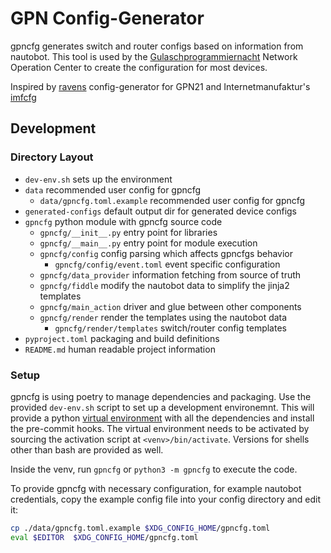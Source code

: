 # GPN Config-Generator

gpncfg generates switch and router configs based on information from nautobot.
This tool is used by the [Gulaschprogrammiernacht](https://gulas.ch) Network
Operation Center to create the configuration for most devices.

Inspired by [ravens](https://github.com/blackdotraven) config-generator for
GPN21 and Internetmanufaktur's [imfcfg](https://github.com/lub-dub/imfcfg)

## Development

### Directory Layout

* `dev-env.sh` sets up the environment
* `data` recommended user config for gpncfg
  * `data/gpncfg.toml.example` recommended user config for gpncfg
* `generated-configs` default output dir for generated device configs
* `gpncfg` python module with gpncfg source code
  * `gpncfg/__init__.py` entry point for libraries
  * `gpncfg/__main__.py` entry point for module execution
  * `gpncfg/config` config parsing which affects gpncfgs behavior
    * `gpncfg/config/event.toml` event specific configuration
  * `gpncfg/data_provider` information fetching from source of truth
  * `gpncfg/fiddle` modify the nautobot data to simplify the jinja2 templates
  * `gpncfg/main_action` driver and glue between other components
  * `gpncfg/render` render the templates using the nautobot data
    * `gpncfg/render/templates` switch/router config templates
* `pyproject.toml` packaging and build definitions
* `README.md` human readable project information

### Setup

gpncfg is using poetry to manage dependencies and packaging. Use the provided
`dev-env.sh` script to set up a development environemnt. This will provide a
python [virtual environment](https://packaging.python.org/en/latest/guides/installing-using-pip-and-virtual-environments/#activate-a-virtual-environment)
with all the dependencies and install the pre-commit hooks. The virtual
environment needs to be activated by sourcing the activation script at
`<venv>/bin/activate`. Versions for shells other than bash are provided as well.

Inside the venv, run `gpncfg` or `python3 -m gpncfg` to execute the code.

To provide gpncfg with necessary configuration, for example nautobot
credentials, copy the example config file into your config directory and edit
it:

``` bash
cp ./data/gpncfg.toml.example $XDG_CONFIG_HOME/gpncfg.toml
eval $EDITOR  $XDG_CONFIG_HOME/gpncfg.toml
```
